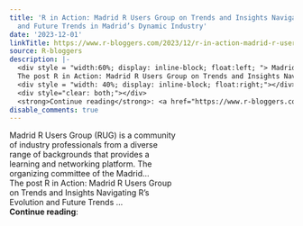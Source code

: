 ```yaml
---
title: 'R in Action: Madrid R Users Group on Trends and Insights Navigating R’s Evolution
  and Future Trends in Madrid’s Dynamic Industry'
date: '2023-12-01'
linkTitle: https://www.r-bloggers.com/2023/12/r-in-action-madrid-r-users-group-on-trends-and-insights-navigating-rs-evolution-and-future-trends-in-madrids-dynamic-industry/
source: R-bloggers
description: |-
  <div style = "width:60%; display: inline-block; float:left; "> Madrid R Users Group (RUG) is a community of industry professionals from a diverse range of backgrounds that provides a learning and networking platform. The organizing committee of the Madrid...<br />
  The post R in Action: Madrid R Users Group on Trends and Insights Navigating R’s Evolution and Future Trends ...</div>
  <div style = "width: 40%; display: inline-block; float:right;"></div>
  <div style="clear: both;"></div>
  <strong>Continue reading</strong>: <a href="https://www.r-bloggers.com/2023/12/r-in-action-madrid-r-users-group-on- ...
disable_comments: true
---
```

<div style = "width:60%; display: inline-block; float:left; "> Madrid R Users Group (RUG) is a community of industry professionals from a diverse range of backgrounds that provides a learning and networking platform. The organizing committee of the Madrid...<br />
The post R in Action: Madrid R Users Group on Trends and Insights Navigating R’s Evolution and Future Trends ...</div>
<div style = "width: 40%; display: inline-block; float:right;"></div>
<div style="clear: both;"></div>
<strong>Continue reading</strong>: <a href="https://www.r-bloggers.com/2023/12/r-in-action-madrid-r-users-group-on- ...
